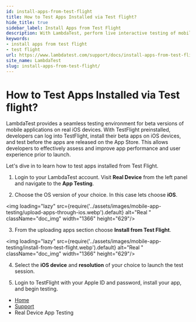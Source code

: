 ```yaml
---
id: install-apps-from-test-flight
title: How to Test Apps Installed via Test flight?
hide_title: true
sidebar_label: Install Apps from Test Flight
description: With LambdaTest, perform live interactive testing of mobile applications on Android emulators and iOS simulators and ensure your apps work seamlessly across multiple versions of Android emulators and iOS simulators.
keywords:
- install apps from test flight
- test flight
url: https://www.lambdatest.com/support/docs/install-apps-from-test-flight/
site_name: LambdaTest
slug: install-apps-from-test-flight/
---
```


<script type="application/ld+json"
      dangerouslySetInnerHTML={{ __html: JSON.stringify({
       "@context": "https://schema.org",
        "@type": "BreadcrumbList",
        "itemListElement": [{
          "@type": "ListItem",
          "position": 1,
          "name": "LambdaTest",
          "item": "https://www.lambdatest.com"
        },{
          "@type": "ListItem",
          "position": 2,
          "name": "Support",
          "item": "https://www.lambdatest.com/support/docs/"
        },{
          "@type": "ListItem",
          "position": 3,
          "name": "How to Test Apps Installed via Test flight?",
          "item": "https://www.lambdatest.com/support/docs/install-apps-from-test-flight/"
        }]
      })
    }}
></script>

# How to Test Apps Installed via Test flight?

LambdaTest provides a seamless testing environment for beta versions of mobile applications on real iOS devices. With TestFlight preinstalled, developers can log into TestFlight, install their beta apps on iOS devices, and test before the apps are released on the App Store. This allows developers to effectively assess and improve app performance and user experience prior to launch.

Let's dive in to learn how to test apps installed from Test Flight.

1. Login to your LambdaTest account. Visit **Real Device** from the left panel and navigate to the **App Testing**.

2. Choose the OS version of your choice. In this case lets choose **iOS**.

<img loading="lazy" src={require('../assets/images/mobile-app-testing/upload-apps-through-ios.webp').default} alt="Real "  className="doc_img" width="1366" height="629"/>

3. From the uploading apps section choose **Install from Test Flight**.

<img loading="lazy" src={require('../assets/images/mobile-app-testing/install-from-test-flight.webp').default} alt="Real "  className="doc_img" width="1366" height="629"/>

4. Select the **iOS device** and **resolution** of your choice to launch the test session.

5. Login to TestFlight with your Apple ID and password, install your app, and begin testing.



<nav aria-label="breadcrumbs">
  <ul className="breadcrumbs">
    <li className="breadcrumbs__item">
      <a className="breadcrumbs__link" href="https://www.lambdatest.com">
        Home
      </a>
    </li>
    <li className="breadcrumbs__item">
      <a className="breadcrumbs__link" target="_self" href="https://www.lambdatest.com/support/docs/">
        Support
      </a>
    </li>
    <li className="breadcrumbs__item breadcrumbs__item--active">
      <span className="breadcrumbs__link">
        Real Device App Testing
      </span>
    </li>
  </ul>
</nav>